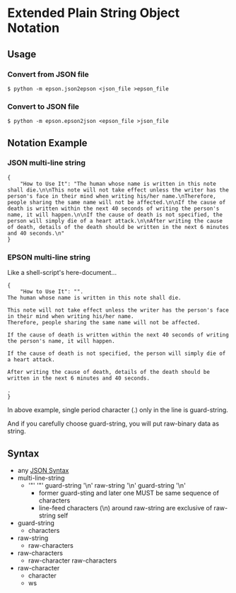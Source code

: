 # Extended Plain String Object Notation

## Usage

### Convert from JSON file

```
$ python -m epson.json2epson <json_file >epson_file
```

### Convert to JSON file

```
$ python -m epson.epson2json <epson_file >json_file
```

## Notation Example

### JSON multi-line string

```
{
    "How to Use It": "The human whose name is written in this note shall die.\n\nThis note will not take effect unless the writer has the person's face in their mind when writing his/her name.\nTherefore, people sharing the same name will not be affected.\n\nIf the cause of death is written within the next 40 seconds of writing the person's name, it will happen.\n\nIf the cause of death is not specified, the person will simply die of a heart attack.\n\nAfter writing the cause of death, details of the death should be written in the next 6 minutes and 40 seconds.\n"
}
```

### EPSON multi-line string

Like a shell-script's here-document...

```
{
    "How to Use It": "".
The human whose name is written in this note shall die.

This note will not take effect unless the writer has the person's face in their mind when writing his/her name.
Therefore, people sharing the same name will not be affected.

If the cause of death is written within the next 40 seconds of writing the person's name, it will happen.

If the cause of death is not specified, the person will simply die of a heart attack.

After writing the cause of death, details of the death should be written in the next 6 minutes and 40 seconds.

.
}
```

In above example, single period character (.) only in the line is guard-string.

And if you carefully choose guard-string, you will put raw-binary data as string.

## Syntax

* any [JSON Syntax](https://www.json.org/)
* multi-line-string
    * '"' '"' guard-string '\n' raw-string '\n' guard-string '\n'
        * former guard-sting and later one MUST be same sequence of characters
        * line-feed characters (\n) around raw-string are exclusive of raw-string self
* guard-string
    * characters
* raw-string
    * raw-characters
* raw-characters
    * raw-character raw-characters
* raw-character
    * character
    * ws
